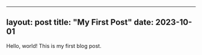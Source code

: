 
---
layout: post
title: "My First Post"
date: 2023-10-01
---
Hello, world! This is my first blog post.